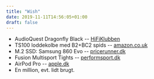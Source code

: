 ```yaml
---
title: "Wish"
date: 2019-11-11T14:56:05+01:00
draft: false
---
```

- AudioQuest Dragonfly Black -- [HiFiKlubben](https://www.hifiklubben.dk/stereo/da-konvertere/audioquest-dragonfly-black--da-konverter/)
- TS100 loddekolbe med B2+BC2 spids -- [amazon.co.uk](https://www.amazon.co.uk/GoBuying-Programmable-Pocket-size-Soldering-Acceleration/dp/B072Z9B9YS/)
- M.2 SSD: Samsung 860 Evo -- [pricerunner.dk](https://www.pricerunner.dk/pl/36-4485640/Harddiske/Samsung-860-Evo-MZ-N6E500BW-500GB-Sammenlign-Priser)
- Fusion Multisport Tights -- [performsport.dk](https://performsport.dk/products/fusion-c3-multisport-tights-unisex?variant=22019404529746)
- AirPod Pro -- [apple.dk](https://www.apple.com/dk/shop/product/MWP22ZM/A/airpods-pro)
- En million, evt. lidt brugt.
